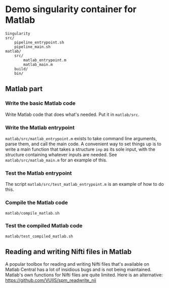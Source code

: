 # Demo singularity container for Matlab

    Singularity
    src/
        pipeline_entrypoint.sh
        pipeline_main.sh
    matlab/
        src/
            matlab_entrypoint.m
            matlab_main.m
        build/
        bin/

## Matlab part

### Write the basic Matlab code

Write Matlab code that does what's needed. Put it in `matlab/src`.


### Write the Matlab entrypoint

`matlab/src/matlab_entrypoint.m` exists to take command line arguments, parse 
them, and call the main code. A convenient way to set things up is to write a 
main function that takes a structure `inp` as its sole input, with the structure
containing whatever inputs are needed. See `matlab/src/matlab_main.m` for an 
example of this.


### Test the Matlab entrypoint

The script `matlab/src/test_matlab_entrypoint.m` is an example of how to do this.


### Compile the Matlab code

`matlab/compile_matlab.sh`


### Test the compiled Matlab code

`matlab/test_compiled_matlab.sh`




## Reading and writing Nifti files in Matlab

A popular toolbox for reading and writing Nifti files that's available on Matlab
Central has a lot of insidious bugs and is not being maintained. Matlab's own 
functions for Nifti files are quite limited. Here is an alternative: 
https://github.com/VUIIS/spm_readwrite_nii

